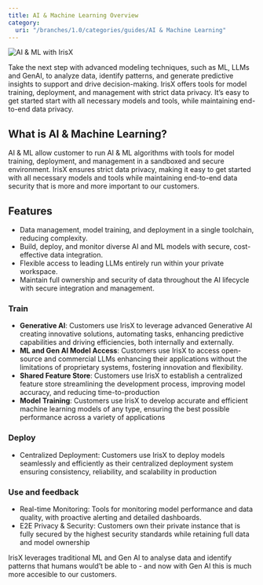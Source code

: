 ```yaml
---
title: AI & Machine Learning Overview
category:
  uri: "/branches/1.0/categories/guides/AI & Machine Learning"
---
```


![AI & ML with IrisX](https://cdn.statically.io/gh/trackunit/developer-hub/master/guides/ai-ml/ai-irisX.png)

Take the next step with advanced modeling techniques, such as ML, LLMs and GenAI, to analyze data, identify patterns, and generate predictive insights to support and drive decision-making. IrisX offers tools for model training, deployment, and management with strict data privacy. It’s easy to get started start with all necessary models and tools, while maintaining end-to-end data privacy.

## What is AI & Machine Learning?
AI & ML allow customer to run AI & ML algorithms with tools for model training, deployment, and management in a sandboxed and secure environment. IrisX ensures strict data privacy, making it easy to get started with all necessary models and tools while maintaining end-to-end data security that is more and more important to our customers.

## Features
- Data management, model training, and deployment in a single toolchain, reducing complexity.
- Build, deploy, and monitor diverse AI and ML models with secure, cost-effective data integration.
- Flexible access to leading LLMs entirely run within your private workspace.
- Maintain full ownership and security of data throughout the AI lifecycle with secure integration and management.

### Train
- **Generative AI**: Customers use IrisX to leverage advanced Generative AI creating innovative solutions, automating tasks, enhancing predictive capabilities and driving efficiencies, both internally and externally.
- **ML and Gen AI Model Access**: Customers use IrisX to access open-source and commercial LLMs enhancing their applications without the limitations of proprietary systems, fostering innovation and flexibility.
- **Shared Feature Store**: Customers use IrisX to establish a centralized feature store streamlining the development process, improving model accuracy, and reducing time-to-production
- **Model Training**: Customers use IrisX to develop accurate and efficient machine learning models of any type, ensuring the best possible performance across a variety of applications

### Deploy
- Centralized Deployment: Customers use IrisX to deploy models seamlessly and efficiently as their centralized deployment system ensuring consistency, reliability, and scalability in production

### Use and feedback
- Real-time Monitoring: Tools for monitoring model performance and data quality, with proactive alerting and detailed dashboards.
- E2E Privacy & Security: Customers own their private instance that is fully secured by the highest security standards while retaining full data and model ownership

IrisX leverages traditional ML and Gen AI to analyse data and identify patterns that humans would’t be able to - and now with Gen AI this is much more accesible to our customers.

